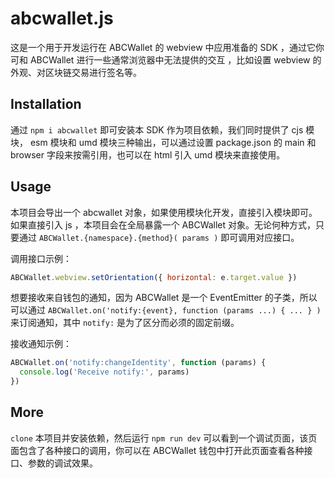 # abcwallet.js

这是一个用于开发运行在 ABCWallet 的 webview 中应用准备的 SDK ，通过它你可和 ABCWallet 进行一些通常浏览器中无法提供的交互
，比如设置 webview 的外观、对区块链交易进行签名等。


## Installation

通过 `npm i abcwallet` 即可安装本 SDK 作为项目依赖，我们同时提供了 cjs 模块， esm 模块和 umd 模块三种输出，可以通过设置
package.json 的 main 和 browser 字段来按需引用，也可以在 html 引入 umd 模块来直接使用。


## Usage

本项目会导出一个 abcwallet 对象，如果使用模块化开发，直接引入模块即可。如果直接引入 js ，本项目会在全局暴露一个
ABCWallet 对象。无论何种方式，只要通过 `ABCWallet.{namespace}.{method}( params )` 即可调用对应接口。

调用接口示例：

```js
ABCWallet.webview.setOrientation({ horizontal: e.target.value })
```

想要接收来自钱包的通知，因为 ABCWallet 是一个 EventEmitter 的子类，所以可以通过
`ABCWallet.on('notify:{event}, function (params ...) { ... } )` 来订阅通知，其中 `notify:` 是为了区分而必须的固定前缀。

接收通知示例：

```js
ABCWallet.on('notify:changeIdentity', function (params) {
  console.log('Receive notify:', params)
})
```


## More

`clone` 本项目并安装依赖，然后运行 `npm run dev` 可以看到一个调试页面，该页面包含了各种接口的调用，你可以在 ABCWallet
钱包中打开此页面查看各种接口、参数的调试效果。
